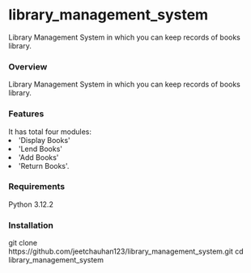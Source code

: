 # library_management_system
Library Management System in which you can keep records of books library.
<br>
<h3>Overview</h3>
Library Management System in which you can keep records of books library.
<br>
<h3>Features</h3>
It has total four modules:
<li>'Display Books'</li>
<li>'Lend Books'</li>
<li>'Add Books'</li>
<li>'Return Books'.</li>
<h3>Requirements</h3>
Python 3.12.2
<h3>Installation</h3>
git clone https://github.com/jeetchauhan123/library_management_system.git
cd library_management_system
